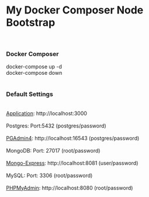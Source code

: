 # My Docker Composer Node Bootstrap 
<br>
<h3>Docker Composer</h3>
<span>docker-compose up -d</span>
<br>
<span>docker-compose down</span>
<br><br>
<h3>Default Settings</h3>
<br>
<a href="http://localhost:3000">Application</a>: http://localhost:3000 
<br><br>
Postgres: Port:5432 (postgres/password) 
<br><br>
<a href="http://localhost:16543">PGAdmin4</a>: http://localhost:16543   (postgres/password) 
<br><br>
MongoDB: Port: 27017 (root/password)
<br><br>
<a href="http://localhost:8081"/>Mongo-Express</a>: http://localhost:8081   (user/password) 
<br><br>
MySQL: Port: 3306 (root/password)
<br><br>
<a href="http://localhost:8080/"/>PHPMyAdmin</a>: http://localhost:8080   (root/password) 

